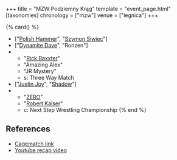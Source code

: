+++
title = "MZW Podziemny Krąg"
template = "event_page.html"
[taxonomies]
chronology = ["mzw"]
venue = ["legnica"]
+++


{% card() %}
- ["[Polish Hammer](@/w/jedrus-bulecka.md)", "[Szymon Siwiec](@/w/szymon-siwiec.md)"]
- ["[Dynamite Dave](@/w/dynamite-dave.md)", "Ronzen"]
- - "[Rick Baxxter](@/w/rick-baxxter.md)"
  - "Amazing Alex"
  - "JR Mystery"
  - s: Three Way Match
- ["[Justin Joy](@/w/justin-joy.md)", "[Shadow](@/w/shadow.md)"]
- - "[ZERO](@/w/franz-engel.md)"
  - "[Robert Kaiser](@/w/robert-kaiser.md)"
  - c: Next Step Wrestling Championship
{% end %}

## References

* [Cagematch link](https://www.cagematch.net/?id=1&nr=362830)
* [Youtube recap video](https://www.youtube.com/watch?v=KVnSKos72hs)
